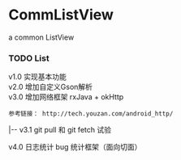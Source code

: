 # CommListView
a common ListView
### TODO List

v1.0 实现基本功能 <br/>
v2.0 增加自定义Gson解析 <br/>
v3.0 增加网络框架 rxJava + okHttp <br/>
``` 
参考链接： http://tech.youzan.com/android_http/ 
```
|-- v3.1 git pull 和 git fetch 试验 <br/>

v4.0 日志统计 bug 统计框架（面向切面） <br/>
